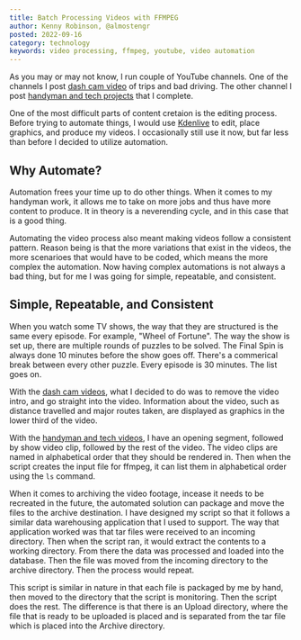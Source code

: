 ```yaml
---
title: Batch Processing Videos with FFMPEG
author: Kenny Robinson, @almostengr
posted: 2022-09-16
category: technology
keywords: video processing, ffmpeg, youtube, video automation
---
```


As you may or may not know, I run couple of YouTube channels. One of the channels I post 
<a href="#" target="_blank">dash cam video</a> of trips and bad driving. The other channel I 
post <a href="#" target="_blank">handyman and tech projects</a> that I complete.

One of the most difficult parts of content cretaion is the editing process. Before trying to 
automate things, I would use <a href="https://kdenlive.org" target="_blank">Kdenlive</a> to 
edit, place graphics, and produce my videos. I occasionally still use it now, but far less 
than before I decided to utilize automation.

## Why Automate?

Automation frees your time up to do other things. When it comes to my handyman work, it allows me 
to take on more jobs and thus have more content to produce. It in theory is a neverending 
cycle, and in this case that is a good thing.

Automating the video process also meant making videos follow a consistent pattern. Reason being 
is that the more variations that exist in the videos, the more scenarioes that would have to be 
coded, which means the more complex the automation. Now having complex automations is not always
a bad thing, but for me I was going for simple, repeatable, and consistent. 

## Simple, Repeatable, and Consistent

When you watch some TV shows, the way that they are structured is the same every episode. For example, 
"Wheel of Fortune". The way the show is set up, there are multiple rounds of puzzles to be solved. 
The Final Spin is always done 10 minutes before the show goes off. There's a commerical break between
every other puzzle. Every episode is 30 minutes. The list goes on.

With the <a href="#" target="_blank">dash cam videos</a>, 
what I decided to do was to remove the video 
intro, and go straight into the video. Information about the video, such as distance travelled and 
major routes taken, are displayed as graphics in the lower third of the video.

With the <a href="#" target="_blank">handyman and tech videos</a>, 
I have an opening segment, followed by show video clip, followed by the rest of the video.
The video clips are named in alphabetical order that they should be rendered in. Then when the 
script creates the input file for ffmpeg, it can list them in alphabetical order using the 
```ls``` command. 

When it comes to archiving the video footage, incease it needs to be recreated in the future, the 
automated solution can package and move the files to the archive destination. I have designed my 
script so that it follows a similar data warehousing application that I used to support. The way 
that application worked was that tar files were received to an incoming directory. Then when the 
script ran, it would extract the contents to a working directory. From there the data was processed 
and loaded into the database. Then the file was moved from the incoming directory to the archive
directory. Then the process would repeat. 

This script is similar in nature in that each file is packaged by me by hand, then moved to the 
directory that the script is monitoring. Then the script does the rest. The difference is that there
is an Upload directory, where the file that is ready to be uploaded is placed and is separated 
from the tar file which is placed into the Archive directory.
